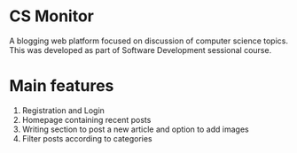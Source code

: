 # CS Monitor
A blogging web platform focused on discussion of computer science topics. This was developed as part of Software Development sessional course.
# Main features
1. Registration and Login
2. Homepage containing recent posts
3. Writing section to post a new article and option to add images
4. Filter posts according to categories

